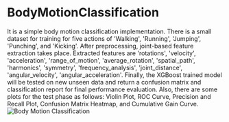 # BodyMotionClassification
It is a simple body motion classification implementation. There is a small dataset for training for five actions of 'Walking', 'Running', 'Jumping', 'Punching', and 'Kicking'. After preprocessing, joint-based feature extraction takes place. Extracted features are 'rotations', 'velocity', 'acceleration', 'range_of_motion', 'average_rotation', 'spatial_path', 'harmonics', 'symmetry', 'frequency_analysis', 'joint_distance', 'angular_velocity', 'angular_acceleration'. Finally, the XGBoost trained model will be tested on new unseen data and return a confusion matrix and classification report for final performance evaluation. Also, there are some plots for the test phase as follows: Violin Plot, ROC Curve, Precision and Recall Plot, Confusion Matrix Heatmap, and Cumulative Gain Curve.
![Body Motion Classification](https://github.com/SeyedMuhammadHosseinMousavi/BodyMotionClassification/assets/11339420/4b8910b6-4d46-441b-9eb5-f52b5a5fa27d)
